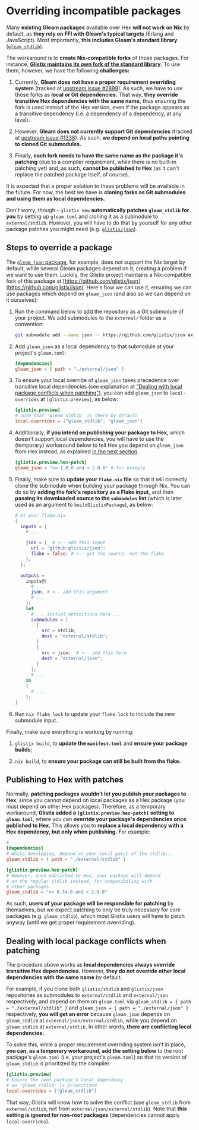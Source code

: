 # Overriding incompatible packages

Many **existing Gleam packages** available over Hex **will not work on Nix** by default, as **they rely on FFI with Gleam's typical targets** (Erlang and JavaScript). Most importantly, **this includes Gleam's standard library** ([`gleam_stdlib`](https://github.com/gleam-lang/stdlib)).

The workaround is to **create Nix-compatible forks** of those packages. For instance, [**Glistix maintains its own fork of the standard library**](https://github.com/glistix/stdlib). To use them, however, we have the following **challenges:**

1. Currently, **Gleam does not have a proper requirement overriding system** (tracked at [upstream issue #2899](https://github.com/gleam-lang/gleam/issues/2899)). As such, we have to use those forks as **local or Git dependencies.** That way, **they override transitive Hex dependencies with the same name,** thus ensuring the fork is used instead of the Hex version, even if the package appears as a transitive dependency (i.e. a dependency of a dependency, at any level).

2. However, **Gleam does not currently support Git dependencies** (tracked at [upstream issue #1338](https://github.com/gleam-lang/gleam/issues/1338)). As such, **we depend on local paths pointing to cloned Git submodules.**

3. Finally, **each fork needs to have the same name as the package it's patching** (due to a compiler requirement, while there is no built-in patching yet) and, as such, **cannot be published to Hex** (as it can't replace the patched package itself, of course).

It is expected that a proper solution to these problems will be available in the future. For now, the best we have is **cloning forks as Git submodules and using them as local dependencies.**

Don't worry, though - `glistix new` **automatically patches `gleam_stdlib` for you** by setting up `gleam.toml` and cloning it as a submodule to `external/stdlib`. However, you will have to do that by yourself for any other package patches you might need (e.g. [`glistix/json`](https://github.com/glistix/json)).

## Steps to override a package

The [`gleam_json` package](https://github.com/gleam-lang/json), for example, does not support the Nix target by default, while several Gleam packages depend on it, creating a problem if we want to use them. Luckily, the Glistix project maintains a Nix-compatible fork of this package at [https://github.com/glistix/json](https://github.com/glistix/json). Here's how we can use it, ensuring we can use packages which depend on `gleam_json` (and also so we can depend on it ourselves):

1. Run the command below to add the repository as a Git submodule of your project. We add submodules to the `external/` folder as a convention:

    ```sh
    git submodule add --name json -- https://github.com/glistix/json external/json
    ```

2. Add `gleam_json` as a local dependency to that submodule at your project's `gleam.toml`:

    ```toml
    [dependencies]
    gleam_json = { path = "./external/json" }
    ```

3. To ensure your local override of `gleam_json` takes precedence over transitive local dependencies (see explanation at ["Dealing with local package conflicts when patching"](#dealing-with-local-package-conflicts-when-patching)), you can add `gleam_json` to `local-overrides` at `[glistix.preview]`, as below:

    ```toml
    [glistix.preview]
    # note that 'gleam_stdlib' is there by default
    local-overrides = ["gleam_stdlib", "gleam_json"]
    ```

4. Additionally, **if you intend on publishing your package to Hex,** which doesn't support local dependencies, you will have to use the (temporary) workaround below to tell Hex you depend on `gleam_json` from Hex instead, as explained [in the next section](#publishing-to-hex-with-patches).

    ```toml
    [glistix.preview.hex-patch]
    gleam_json = ">= 1.0.0 and < 2.0.0" # for example
    ```

5. Finally, make sure to **update your `flake.nix` file** so that it will correctly clone the submodule when building your package through Nix. You can do so by **adding the fork's repository as a Flake input,** and then **passing its downloaded source to the `submodules` list** (which is later used as an argument to `buildGlistixPackage`), as below:

    ```nix
    # At your flake.nix
    {
      inputs = {
        # ...

        json = {  # <-- add this input
          url = "github:glistix/json";
          flake = false; # <-- get the source, not the flake
        };
      };

      outputs =
        inputs@{
          # ...
          json, # <-- add this argument
          # ...
        }:
        let
          # ... initial definitions here ...
          submodules = [
            {
              src = stdlib;
              dest = "external/stdlib";
            }
            {
              src = json;  # <-- add this here
              dest = "external/json";
            }
          ];
          # ...
        in
        {
          # ...
        };
    }
    ```

5. Run `nix flake lock` to update your `flake.lock` to include the new submodule input.

Finally, make sure everything is working by running:

1. `glistix build`, to **update the `manifest.toml`** and **ensure your package builds**;

2. `nix build`, to **ensure your package can still be built from the flake.**

## Publishing to Hex with patches

Normally, **patching packages wouldn't let you publish your packages to Hex**, since you cannot depend on local packages as a Hex package (you must depend on other Hex packages). Therefore, as a temporary workaround, **Glistix added a `[glistix.preview.hex-patch]` setting to `gleam.toml`**, where you can **override your package's dependencies once published to Hex.** This allows you to **replace a local dependency with a Hex dependency, but only when publishing.** For example:

```toml
# ...
[dependencies]
# While developing, depend on your local patch of the stdlib...
gleam_stdlib = { path = "./external/stdlib" }

[glistix.preview.hex-patch]
# However, once published to Hex, your package will depend
# on the regular stdlib instead, for compatibility with
# other packages.
gleam_stdlib = ">= 0.34.0 and < 2.0.0"
```

As such, **users of your package will be responsible for patching** by themselves, but we expect patching to only be truly necessary for core packages (e.g. `gleam_stdlib`), which most Glistix users will have to patch anyway (until we get proper requirement overriding).

## Dealing with local package conflicts when patching

The procedure above works as **local dependencies always override transitive Hex dependencies.** However, **they do not override other local dependencies with the same name** by default.

For example, if you clone both `glistix/stdlib` and `glistix/json` repositories as submodules to `external/stdlib` and `external/json` respectively, and depend on them on `gleam.toml` via `gleam_stdlib = { path = "./external/stdlib" }` and `gleam_json = { path = "./external/json" }` respectively, **you will get an error** because `gleam_json` depends on `gleam_stdlib` at `external/json/external/stdlib`, while you depend on `gleam_stdlib` at `external/stdlib`. In other words, **there are conflicting local dependencies.**

To solve this, while a proper requirement overriding system isn't in place, **you can, as a temporary workaround, add the setting below** to the root package's `gleam.toml` (i.e. your project's `gleam.toml`) so that its version of `gleam_stdlib` is prioritized by the compiler:

```toml
[glistix.preview]
# Ensure the root package's local dependency
# on 'gleam_stdlib' is prioritized.
local-overrides = ["gleam_stdlib"]
```

That way, Glistix will know how to solve the conflict (use `gleam_stdlib` from `external/stdlib`, not from `external/json/external/stdlib`). Note that **this setting is ignored for non-root packages** (dependencies cannot apply `local-overrides`).
